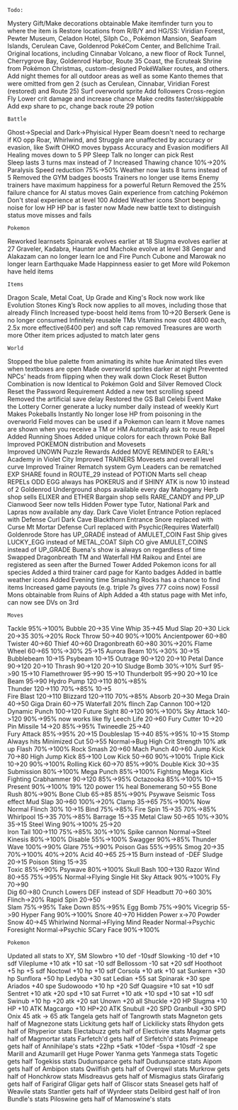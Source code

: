 	Todo:
Mystery Gift/Make decorations obtainable
Make itemfinder turn you to where the item is
Restore locations from R/B/Y and HG/SS: Viridian Forest, Pewter Museum, Celadon Hotel, Silph Co., Pokémon Mansion, Seafoam Islands, Cerulean Cave, Goldenrod PokéCom Center, and Bellchime Trail. Original locations, including Cinnabar Volcano, a new floor of Rock Tunnel, Cherrygrove Bay, Goldenrod Harbor, Route 35 Coast, the Ecruteak Shrine from Pokémon Christmas, custom-designed PokéWalker routes, and others.
Add night themes for all outdoor areas as well as some Kanto themes that were omitted from gen 2 (such as Cerulean, Cinnabar, Viridian Forest (restored) and Route 25)
Surf overworld sprite
Add followers
Cross-region Fly
Lower crit damage and increase chance
Make credits faster/skippable
Add exp share to pc, change back route 29 potion

	Battle
Ghost->Special and Dark->Phyisical
Hyper Beam doesn't need to recharge if KO opp
Roar, Whirlwind, and Struggle are unaffected by accuracy or evasion, like Swift
OHKO moves bypass Accuracy and Evasion modifiers
All Healing moves down to 5 PP
Sleep Talk no longer can pick Rest	
Sleep lasts 3 turns max instead of 7
Increased Thawing chance 10%->20%
Paralysis Speed reduction 75%->50%
Weather now lasts 8 turns instead of 5
Removed the GYM badges boosts
Trainers no longer use items
Enemy trainers have maximum happiness for a powerful Return
Removed the 25% failure chance for AI status moves
Gain experience from catching Pokémon
Don't steal experience at level 100
Added Weather icons
Short beeping noise for low HP
HP bar is faster now
Made new battle text to distinguish status move misses and fails

	Pokemon
Reworked learnsets
Spinarak evolves earlier at 18
Slugma evolves earlier at 27
Graveler, Kadabra, Haunter and Machoke evolve at level 38
Gengar and Alakazam can no longer learn Ice and Fire Punch
Cubone and Marowak no longer learn Earthquake
Made Happinness easier to get
More wild Pokemon have held items

	Items
Dragon Scale, Metal Coat, Up Grade and King's Rock now work like Evolution Stones
King’s Rock now applies to all moves, including those that already Flinch
Increased type-boost held items from 10->20
Berserk Gene is no longer consumed
Infinitely reusable TMs
Vitamins now cost 4800 each, 2.5x more effective(6400 per) and soft cap removed
Treasures are worth more
Other item prices adjusted to match later gens

	World
Stopped the blue palette from animating its white hue
Animated tiles even when textboxes are open
Made overworld sprites darker at night
Prevented NPCs' heads from flipping when they walk down
Clock Reset Button Combination is now Identical to Pokémon Gold and Silver
Removed Clock Reset the Password Requirement
Added a new text scrolling speed
Removed the artificial save delay
Restored the GS Ball Celebi Event
Make the Lottery Corner generate a lucky number daily instead of weekly
Kurt Makes Pokeballs Instantly
No longer lose HP from poisoning in the overworld
Field moves can be used if a Pokemon can learn it
Move names are shown when you receive a TM or HM
Automatically ask to reuse Repel
Added Running Shoes
Added unique colors for each thrown Poké Ball	
Improved POKEMON distribution and Movesets	
Improved UNOWN Puzzle Rewards 
Added MOVE REMINDER to EARL's Academy in Violet City
Improved TRAINERS Movesets and overall level curve
Improved Trainer Rematch system
Gym Leaders can be rematched
EXP SHARE found in ROUTE_29 instead of POTION
Marts sell cheap REPELs
ODD EGG always has POKERUS and if SHINY ATK is now 10 instead of 2
Goldenrod Underground shops available every day
Mahogany Herb shop sells ELIXER and ETHER
Bargain shop sells RARE_CANDY and PP_UP
Cianwood Seer now tells Hidden Power type
Tutor, National Park and Lapras now available any day.
Dark Cave Violet Entrance Potion replaced with Defense Curl
Dark Cave Blackthorn Entrance Snore replaced with Curse
Mt Mortar Defense Curl replaced with Psychic(Requires Waterfall)
Goldenrode Store has UP_GRADE instead of AMULET_COIN
Fast Ship gives LUCKY_EGG instead of METAL_COAT
Silph CO give AMULET_COINS instead of UP_GRADE
Buena's show is always on regardless of time
Swapped Dragonbreath TM and Waterfall HM
Raikou and Entei are registered as seen after the Burned Tower
Added Pokemon icons for all species
Added a third trainer card page for Kanto badges
Added in battle weather icons
Added Evening time
Smashing Rocks has a chance to find items
Increased game payouts (e.g. triple 7s gives 777 coins now)
Fossil Mons obtainable from Ruins of Alph
Added a 4th status page with Met info, can now see DVs on 3rd

	Moves
Tackle 					95%->100%
Bubble 					20->35
Vine Whip  		35->45
Mud Slap 		20->30
Lick 			20->35				30%->20%
Rock Throw		50->40				90%->100%
Ancientpower 	60->80
Twister 		40->60
Thief 			40->60
Dragonbreath 	60->80				30%->20%
Flame Wheel		60->65				10%->30%	25->15
Aurora Beam							10%->30%	30->15
Bubblebeam										10->15
Psybeam											10->15
Outrage 		90->120						    20->10
Petal Dance 	90->120							20->10
Thrash 			90->120	  					    20->10
Sludge Bomb							30%->10%
Surf 			95->90							15->10
Flamethrower 	95->90							15->10
Thunderbolt 	95->90	  					    20->10
Ice Beam 		95->90
Hydro Pump		120->110	80%->85%	
Thunder			120->110	70%->85%			10->5	
Fire Blast		120->110
Blizzard		120->110	70%->85%
Absorb			20->30
Mega Drain		40->50
Giga Drain 		60->75
Waterfall 							20% flinch
Zap Cannon 		100->120
Dynamic Punch 	100->120
Future Sight 	80->120  90%->100%
Sky Attack	 	140->120	90%->95%	now works like fly
Leech Life		20->60
Fury Cutter		10->20
Pin Missile  	14->20   85%->95%
Twineedle		25->40		
Fury Attack				85%->95%	20->15
Doubleslap		15->40	85%->95%	10->15
Stomp											Always hits Minimized
Cut				50->55			    Normal->Bug High Crit
Strength							10% atk up
Flash					 70%->100%
Rock Smash 		20->60
Mach Punch		40->60
Jump Kick 		70->80
High Jump Kick  85->100
Low Kick 		50->60	90%->100%
Triple Kick 	10->20	90%->100%
Rolling Kick 	60->70	85%->90%
Double Kick		30->35
Submission		 	  	 80%->100%
Mega Punch				85%->100%		Fighting
Mega Kick								Fighting
Crabhammer 		90->120  85%->95%
Octazooka  				 85%->100%					10->15
Present 				 90%->100%	19% 120 power 1% heal
Bonemerang		50->55
Bone Rush 				 80%->90%
Bone Club		65->85   85%->90%
Psywave 							Seismic Toss effect
Mud Slap		30->60				100%->20%
Clamp 			35->65	 75%->100%  Now Normal Flinch 30%	10->15
Bind 					 75%->85%
Fire Spin 		15->35   70%->85%
Whirlpool 		15->35   70%->85%
Barrage 		15->35
Metal Claw 		50->65				10%->30%	 35->15
Steel Wing				 90%->100%				25->20	
Iron Tail		100->110 75%->85%   30%->10%
Spike cannon						 Normal->Steel
Kinesis 				80%->100%
Disable 				 55%->100%
Swagger					 90%->85%
Thunder Wave 			 100%->90%
Glare 					 75%->90%
Poison Gas 				 55%->95%
Smog			20->35	 70%->100%   40%->20%
Acid			40->65							25->15	Burn instead of -DEF
Sludge											20->15
Poison Sting	15->35	
Toxic									85%->90%
Psywave 				 80%->100%
Skull Bash	    100->130
Razor Wind		80->55	 75%->95%	Normal->Flying Single Hit
Sky Attack				 90%->100%
Fly				70->90	 
Dig				60->80
Crunch								Lowers DEF instead of SDF
Headbutt		70->60				30% Flinch->20%
Rapid Spin 		20->50	
Slam					75%->95%
Take Down				85%->95%
Egg Bomb 				75%->90%
Vicegrip		55->90
Hyper Fang				90%->100%
Snore 			40->70
Hidden Power    x->70
Powder Snow		40->45
Whirlwind		Normal->Flying
Mind Reader		Normal->Psychic
Foresight 		Normal->Psychic
SCary Face				90%->100%

	Pokemon
Updated all stats to XY, SM
Slowbro		+10 def -10sdf
Slowking	-10 def +10 sdf
Vileplume	+10 atk +10 sat -10 sdf
Bellossom	-10 sat +20 sdf
Hoothoot	+5 hp +5 sdf
Noctowl 	+10 hp +10 sdf
Corsola		+10 atk +10 sat
Sunkern		+30 hp
Sunflora	+50 hp
Ledyba		+30 sat
Ledian		+55 sat
Spinarak	+30 spe
Ariados		+40 spe
Sudowoodo 	+10 hp +20 Sdf
Quagsire 	+10 sat +10 sdf
Sentret		+10 atk +20 spd +10 sat
Furret		+10 atk +10 spd +10 sat +10 sdf
Swinub	 	+10 hp +20 atk +20 sat
Unown 		+20 all
Shuckle		+20 HP
Slugma 		+10 HP +10 ATK
Magcargo	+10 HP+20 ATK
Snubull		+20 SPD
Granbull 	+30 SPD
Onix 45 atk -> 65 atk
Tangela gets half of Tangrowth stats
Magneton gets half of Magnezone stats
Lickitung gets half of Lickilicky stats
Rhydon gets half of Rhyperior stats
Electabuzz gets half of Electivire stats
Magmar gets half of Magmortar stats
Farfetch'd gets half of Sirfetch'd stats
Primeape gets half of Annihilape's stats +22hp +5atk +10def -5spa +10sdf -2 spe
Marill and Azumarill get Huge Power
Yanma gets Yanmega stats
Togetic gets half Togekiss stats
Dudunsparce gets half Dudunsparce stats
Aipom gets half of Ambipon stats
Qwilfish gets half of Overqwil stats
Murkrow gets half of Honchkrow stats
Misdreavus gets half of Mismagius stats
Girafarig gets half of Farigiraf
Gligar gets half of Gliscor stats
Sneasel gets half of Weavile stats
Stantler gets half of Wyrdeer stats
Delibird gest half of Iron Bundle's stats
Piloswine gets half of Mamoswine's stats
